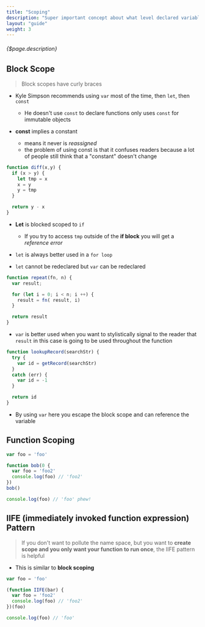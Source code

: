 ```yaml
---
title: "Scoping"
description: "Super important concept about what level declared variables can be accessed"
layout: "guide"
weight: 3
---
```


###### {$page.description}

<article id="1">

## Block Scope

> Block scopes have curly braces

* Kyle Simpson recommends using `var` most of the time, then `let`, then `const`
  * He doesn't use `const` to declare functions only uses `const` for immutable objects

* **const** implies a constant
  * means it never is *reassigned*
  * the problem of using const is that it confuses readers because a lot of people still think that a "constant" doesn't change

```javascript
function diff(x,y) {
  if (x > y) {
    let tmp = x 
    x = y
    y = tmp
  }

  return y - x
}
```

* **Let** is blocked scoped to `if`
  * If you try to access `tmp` outside of the **if block** you will get a *reference error*

* `let` is always better used in a `for loop`
* `let` cannot be redeclared but `var` can be redeclared

```javascript
function repeat(fn, n) {
  var result;

  for (let i = 0; i < n; i ++) {
    result = fn( result, i)
  }

  return result
}

```

* `var` is better used when you want to stylistically signal to the reader that `result` in this case is going to be used throughout the function

```javascript
function lookupRecord(searchStr) {
  try {
    var id = getRecord(searchStr)
  }
  catch (err) {
    var id = -1
  }

  return id
}
```

* By using `var` here you escape the block scope and can reference the variable

</article>


<article id="2">

## Function Scoping

```javascript
var foo = 'foo'

function bob(0 {
  var foo = 'foo2'
  console.log(foo) // 'foo2'
})
bob()

console.log(foo) // 'foo' phew!
```

</article>


<article id="3">

## IIFE (immediately invoked function expression) Pattern

> If you don't want to pollute the name space, but you want to **create scope and you only want your function to run once**, the IIFE pattern is helpful

* This is similar to **block scoping**

```javascript
var foo = 'foo'

(function IIFE(bar) {
  var foo = 'foo2'
  console.log(foo) // 'foo2'
})(foo)

console.log(foo) // 'foo'
```

</article>


